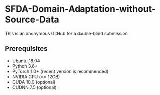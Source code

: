 # SFDA-Domain-Adaptation-without-Source-Data
This is an anonymous GitHub for a double-blind submission


## Prerequisites
* Ubuntu 18.04    
* Python 3.6+    
* PyTorch 1.0+ (recent version is recommended)     
* NVIDIA GPU (>= 12GB)      
* CUDA 10.0 (optional)         
* CUDNN 7.5 (optional)         
